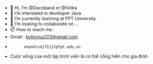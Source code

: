 - 👋 Hi, I’m @Dacoband or @Volka 
- 👀 I’m interested in developer Java
- 🌱 I’m currently learning at FPT University.
- 💞️ I’m looking to collaborate on ...
- 📫 How to reach me :
-   Gmail : bolicious123@gmail.com
-           nhanhtse171117@fpt.edu.vn
- Cuộc sống của một lập trình viên là có thể cống hiến cho gia đình.

